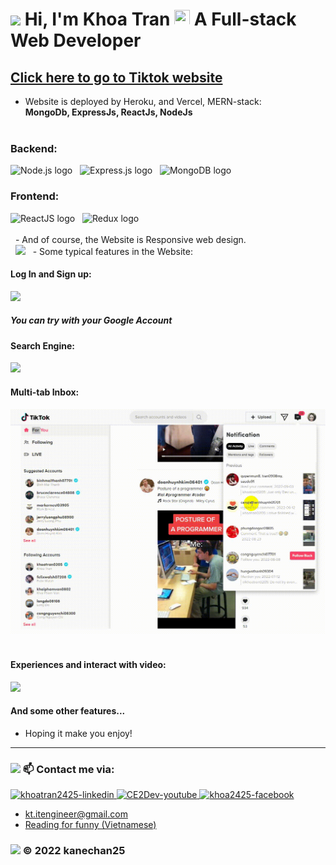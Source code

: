 # <img src="https://github.com/kanechan25/kanechan25/blob/main/img/interface/logo_ce2dev.png" width="30px"> Hi, I'm Khoa Tran <img src="https://media.giphy.com/media/hvRJCLFzcasrR4ia7z/giphy.gif" width="25px" height="25px"> A Full-stack Web Developer

## <a href="https://tiktok25.vercel.app/" target="_blank" rel="noopener noreferrer" >Click here to go to Tiktok website</a>

-   Website is deployed by Heroku, and Vercel, MERN-stack: <br> <strong> MongoDb, ExpressJs, ReactJs, NodeJs </strong> <br>
&nbsp;
<h3>Backend: </h3>
<span><img src="https://img.shields.io/badge/Node.js-282C34?logo=node.js&logoColor=00F200" alt="Node.js logo" title="Node.js" height="25" /></span>
&nbsp;
<span><img src="https://img.shields.io/badge/Express-282C34?logo=express&logoColor=FFFFFF" alt="Express.js logo" title="Express.js" height="25" /></span>
&nbsp;
<span><img src="https://img.shields.io/badge/MongoDB-282C34?logo=mongodb&logoColor=47A248" alt="MongoDB logo" title="MongoDB" height="25" /></span>
&nbsp;
<h3>Frontend: </h3>
<span><img src="https://img.shields.io/badge/ReactJS-282C34?logo=react&logoColor=61DAFB" alt="ReactJS logo" title="ReactJS" height="25" /></span>
&nbsp;
<span><img src="https://img.shields.io/badge/Redux-282C34?logo=redux&logoColor=764ABC" alt="Redux logo" title="Redux" height="25" /></span>
&nbsp;

<br/>
<br/>
&nbsp;
-   And of course, the Website is Responsive web design.
<br/>
&nbsp;
<img src="https://github.com/kanechan25/tiktok_fe/blob/main/src/assets/img_repo/responsive.gif">
    &nbsp;
-   Some typical features in the Website:
<h4>Log In and Sign up: </h4>
<img src="https://github.com/kanechan25/tiktok_fe/blob/main/src/assets/img_repo/login.gif">
&nbsp;
<h5>You can try with your Google Account<h5>

<h4>Search Engine: </h4>
<img src="https://github.com/kanechan25/tiktok_fe/blob/main/src/assets/img_repo/search.gif">
&nbsp;
<h4>Multi-tab Inbox: </h4>
<img src="https://github.com/kanechan25/tiktok_fe/blob/main/src/assets/img_repo/inbox.gif">
&nbsp;
<h4>Experiences and interact with video: </h4>
<img src="https://github.com/kanechan25/tiktok_fe/blob/main/src/assets/img_repo/interact.gif">
&nbsp;

<h4>And some other features... </h4>

-   Hoping it make you enjoy!

---

### <img src="https://github.com/kanechan25/kanechan25/blob/main/img/interface/logo_ce2dev.png" width="25px"> 📫 Contact me via:

  <a href="https://www.linkedin.com/in/khoatran2425/" target="blank">
    <img src="https://img.icons8.com/bubbles/100/000000/linkedin.png" alt="khoatran2425-linkedin" />
  </a>
  <a href="https://www.youtube.com/c/CE2Dev" target="blank">
    <img src="https://img.icons8.com/bubbles/100/000000/youtube-squared.png" alt="CE2Dev-youtube" />
  </a>
  <a href="https://www.facebook.com/khoa2425/" target="blank">
    <img src="https://img.icons8.com/bubbles/100/000000/facebook-new.png" alt="khoa2425-facebook" />
  </a>

  <br />

-   kt.itengineer@gmail.com
-   [Reading for funny (Vietnamese)](https://ngoatv.blogspot.com/)

### <img src="https://github.com/kanechan25/kanechan25/blob/main/img/interface/logo_ce2dev.png" width="25px"> © 2022 kanechan25
